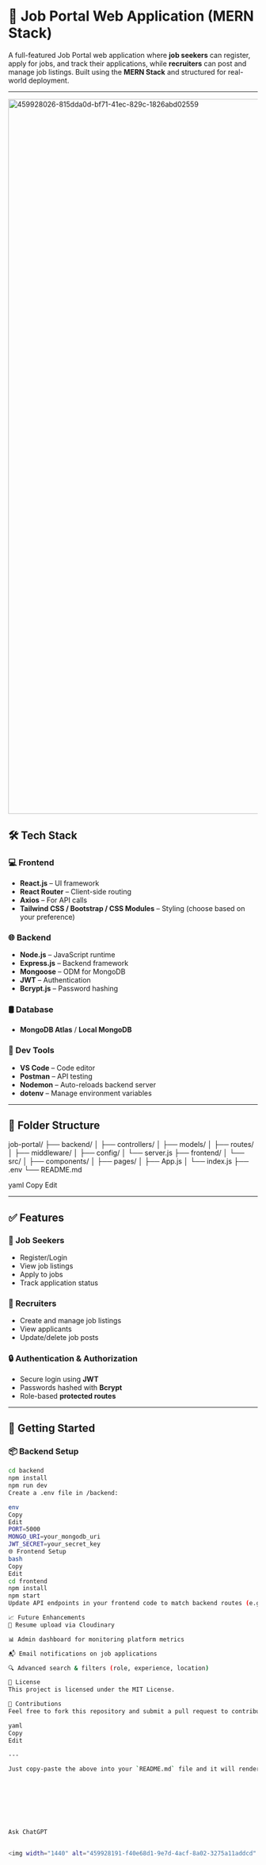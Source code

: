# 🚀 Job Portal Web Application (MERN Stack)

A full-featured Job Portal web application where **job seekers** can register, apply for jobs, and track their applications, while **recruiters** can post and manage job listings. Built using the **MERN Stack** and structured for real-world deployment.

---


<img width="1440" alt="459928026-815dda0d-bf71-41ec-829c-1826abd02559" src="https://github.com/user-attachments/assets/b0ac27eb-8866-4fcd-bef2-9c1917fc43b8" />


## 🛠️ Tech Stack

### 💻 Frontend
- **React.js** – UI framework  
- **React Router** – Client-side routing  
- **Axios** – For API calls  
- **Tailwind CSS / Bootstrap / CSS Modules** – Styling (choose based on your preference)

### 🌐 Backend
- **Node.js** – JavaScript runtime  
- **Express.js** – Backend framework  
- **Mongoose** – ODM for MongoDB  
- **JWT** – Authentication  
- **Bcrypt.js** – Password hashing  

### 🛢️ Database
- **MongoDB Atlas** / **Local MongoDB**

### 🔧 Dev Tools
- **VS Code** – Code editor  
- **Postman** – API testing  
- **Nodemon** – Auto-reloads backend server  
- **dotenv** – Manage environment variables  

---

## 📁 Folder Structure

job-portal/
├── backend/
│ ├── controllers/
│ ├── models/
│ ├── routes/
│ ├── middleware/
│ ├── config/
│ └── server.js
├── frontend/
│ └── src/
│ ├── components/
│ ├── pages/
│ ├── App.js
│ └── index.js
├── .env
└── README.md

yaml
Copy
Edit

---

## ✅ Features

### 👤 Job Seekers
- Register/Login  
- View job listings  
- Apply to jobs  
- Track application status  

### 🏢 Recruiters
- Create and manage job listings  
- View applicants  
- Update/delete job posts  

### 🔒 Authentication & Authorization
- Secure login using **JWT**  
- Passwords hashed with **Bcrypt**  
- Role-based **protected routes**  

---

## 🚦 Getting Started

### 📦 Backend Setup

```bash
cd backend
npm install
npm run dev
Create a .env file in /backend:

env
Copy
Edit
PORT=5000
MONGO_URI=your_mongodb_uri
JWT_SECRET=your_secret_key
🌐 Frontend Setup
bash
Copy
Edit
cd frontend
npm install
npm start
Update API endpoints in your frontend code to match backend routes (e.g. http://localhost:5000/api/...).

📈 Future Enhancements
📄 Resume upload via Cloudinary

📊 Admin dashboard for monitoring platform metrics

📬 Email notifications on job applications

🔍 Advanced search & filters (role, experience, location)

📄 License
This project is licensed under the MIT License.

🙌 Contributions
Feel free to fork this repository and submit a pull request to contribute. All contributions are welcome!

yaml
Copy
Edit

---

Just copy-paste the above into your `README.md` file and it will render **cleanly aligned and structured** on GitHub. Want help adding demo screenshots, deploy instructions (like Render/Netlify), or badges?








Ask ChatGPT


<img width="1440" alt="459928191-f40e68d1-9e7d-4acf-8a02-3275a11addcd" src="https://github.com/user-attachments/assets/8636c884-b56b-4cbd-97d8-c9e4d20bb5f3" />

